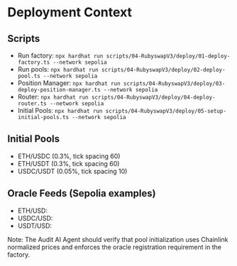 # Deployment Context

## Scripts
- Run factory: `npx hardhat run scripts/04-RubyswapV3/deploy/01-deploy-factory.ts --network sepolia`
- Run pools: `npx hardhat run scripts/04-RubyswapV3/deploy/02-deploy-pool.ts --network sepolia`
- Position Manager: `npx hardhat run scripts/04-RubyswapV3/deploy/03-deploy-position-manager.ts --network sepolia`
- Router: `npx hardhat run scripts/04-RubyswapV3/deploy/04-deploy-router.ts --network sepolia`
- Initial Pools: `npx hardhat run scripts/04-RubyswapV3/deploy/05-setup-initial-pools.ts --network sepolia`

## Initial Pools
- ETH/USDC (0.3%, tick spacing 60)
- ETH/USDT (0.3%, tick spacing 60)
- USDC/USDT (0.05%, tick spacing 10)

## Oracle Feeds (Sepolia examples)
- ETH/USD: <fill-address>
- USDC/USD: <fill-address>
- USDT/USD: <fill-address>

Note: The Audit AI Agent should verify that pool initialization uses Chainlink normalized prices and enforces the oracle registration requirement in the factory.
